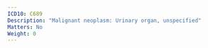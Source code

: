 ```yaml
---
ICD10: C689
Description: "Malignant neoplasm: Urinary organ, unspecified"
Matters: No
Weight: 0
---
```


